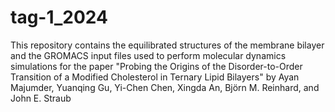 # tag-1_2024

This repository contains the equilibrated structures of the membrane bilayer and the GROMACS input files used to perform molecular dynamics simulations for the paper "Probing the Origins of the Disorder-to-Order Transition of a Modified Cholesterol in Ternary Lipid Bilayers" by Ayan Majumder, Yuanqing Gu, Yi-Chen Chen, Xingda An, Björn M. Reinhard, and John E. Straub
